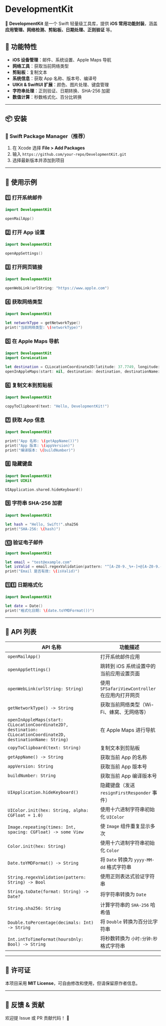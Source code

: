 # DevelopmentKit

🚀 **DevelopmentKit** 是一个 Swift 轻量级工具库，提供 **iOS 常用功能封装**，涵盖 **应用管理、网络检测、剪贴板、日期处理、正则验证** 等。

## 📌 功能特性
- **iOS 设备管理**：邮件、系统设置、Apple Maps 导航
- **网络工具**：获取当前网络类型
- **剪贴板**：复制文本
- **系统信息**：获取 App 名称、版本号、编译号
- **UIKit & SwiftUI 扩展**：颜色、图片处理、键盘管理
- **字符串处理**：正则验证、日期转换、SHA-256 加密
- **数值计算**：秒数格式化、百分比转换

---

## 📦 安装

### 🔹 Swift Package Manager（推荐）
1. 在 Xcode 选择 **File > Add Packages**
2. 输入 `https://github.com/your-repo/DevelopmentKit.git`
3. 选择最新版本并添加到项目

---

## 🚀 使用示例

### 1️⃣ **打开系统邮件**
```swift
import DevelopmentKit

openMailApp()
```

### 2️⃣ **打开 App 设置**
```swift
import DevelopmentKit

openAppSettings()
```

### 3️⃣ **打开网页链接**
```swift
import DevelopmentKit

openWebLink(urlString: "https://www.apple.com")
```

### 4️⃣ **获取网络类型**
```swift
import DevelopmentKit

let networkType = getNetworkType()
print("当前网络类型: \(networkType)")
```

### 5️⃣ **在 Apple Maps 导航**
```swift
import DevelopmentKit
import CoreLocation

let destination = CLLocationCoordinate2D(latitude: 37.7749, longitude: -122.4194)
openInAppleMaps(start: nil, destination: destination, destinationName: "San Francisco")
```

### 6️⃣ **复制文本到剪贴板**
```swift
import DevelopmentKit

copyToClipboard(text: "Hello, DevelopmentKit!")
```

### 7️⃣ **获取 App 信息**
```swift
import DevelopmentKit

print("App 名称: \(getAppName())")
print("App 版本: \(appVersion)")
print("编译版本: \(buildNumber)")
```

### 8️⃣ **隐藏键盘**
```swift
import DevelopmentKit
import UIKit

UIApplication.shared.hideKeyboard()
```

### 9️⃣ **字符串 SHA-256 加密**
```swift
import DevelopmentKit

let hash = "Hello, Swift!".sha256
print("SHA-256: \(hash)")
```

### 🔟 **验证电子邮件**
```swift
import DevelopmentKit

let email = "test@example.com"
let isValid = email.regexValidation(pattern: "^[A-Z0-9._%+-]+@[A-Z0-9.-]+\.[A-Z]{2,}$")
print("Email 是否有效: \(isValid)")
```

### 1️⃣1️⃣ **日期格式化**
```swift
import DevelopmentKit

let date = Date()
print("格式化日期: \(date.toYMDFormat())")
```

---

## 📜 API 列表

| API 名称 | 功能描述 |
|----------|----------|
| `openMailApp()` | 打开系统邮件应用 |
| `openAppSettings()` | 跳转到 iOS 系统设置中的当前应用设置页面 |
| `openWebLink(urlString: String)` | 使用 `SFSafariViewController` 在应用内打开网页 |
| `getNetworkType() -> String` | 获取当前网络类型（Wi-Fi、蜂窝、无网络等） |
| `openInAppleMaps(start: CLLocationCoordinate2D?, destination: CLLocationCoordinate2D, destinationName: String)` | 在 Apple Maps 进行导航 |
| `copyToClipboard(text: String)` | 复制文本到剪贴板 |
| `getAppName() -> String` | 获取当前 App 的名称 |
| `appVersion: String` | 获取当前 App 版本号 |
| `buildNumber: String` | 获取当前 App 编译版本号 |
| `UIApplication.hideKeyboard()` | 隐藏键盘（发送 `resignFirstResponder` 事件） |
| `UIColor.init(hex: String, alpha: CGFloat = 1.0)` | 使用十六进制字符串初始化 `UIColor` |
| `Image.repeating(times: Int, spacing: CGFloat) -> some View` | 使 `Image` 组件重复显示多次 |
| `Color.init(hex: String)` | 使用十六进制字符串初始化 `Color` |
| `Date.toYMDFormat() -> String` | 将 `Date` 转换为 `yyyy-MM-dd` 格式字符串 |
| `String.regexValidation(pattern: String) -> Bool` | 使用正则表达式验证字符串 |
| `String.toDate(format: String) -> Date?` | 将字符串转换为 `Date` |
| `String.sha256: String` | 计算字符串的 `SHA-256` 哈希值 |
| `Double.toPercentage(decimals: Int) -> String` | 将 `Double` 转换为百分比字符串 |
| `Int.intToTimeFormat(hoursOnly: Bool) -> String` | 将秒数转换为 `小时:分钟:秒` 格式字符串 |

---

## 📄 许可证
本项目采用 **MIT License**，可自由修改和使用，但请保留原作者信息。

---

## 💬 反馈 & 贡献
欢迎提 Issue 或 PR 贡献代码！ 🙌
